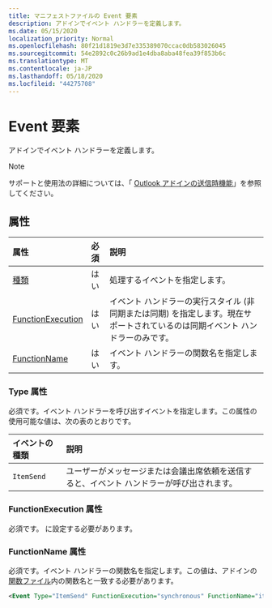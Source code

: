 ```yaml
---
title: マニフェストファイルの Event 要素
description: アドインでイベント ハンドラーを定義します。
ms.date: 05/15/2020
localization_priority: Normal
ms.openlocfilehash: 80f21d1819e3d7e335389070ccac0db583026045
ms.sourcegitcommit: 54e2892c0c26b9ad1e4dba8aba48fea39f853b6c
ms.translationtype: MT
ms.contentlocale: ja-JP
ms.lasthandoff: 05/18/2020
ms.locfileid: "44275708"
---
```

# <a name="event-element"></a>Event 要素

アドインでイベント ハンドラーを定義します。

> [!NOTE]
> サポートと使用法の詳細については、「 [Outlook アドインの送信時機能](../../outlook/outlook-on-send-addins.md)」を参照してください。

## <a name="attributes"></a>属性

|  属性  |  必須  |  説明  |
|:-----|:-----|:-----|
|  [種類](#type-attribute)  |  はい  | 処理するイベントを指定します。 |
|  [FunctionExecution](#functionexecution-attribute)  |  はい  | イベント ハンドラーの実行スタイル (非同期または同期) を指定します。現在サポートされているのは同期イベント ハンドラーのみです。 |
|  [FunctionName](#functionname-attribute)  |  はい  | イベント ハンドラーの関数名を指定します。 |

### <a name="type-attribute"></a>Type 属性

必須です。イベント ハンドラーを呼び出すイベントを指定します。この属性の使用可能な値は、次の表のとおりです。

|  イベントの種類  |  説明  |
|:-----|:-----|
|  `ItemSend`  |  ユーザーがメッセージまたは会議出席依頼を送信すると、イベント ハンドラーが呼び出されます。  |

### <a name="functionexecution-attribute"></a>FunctionExecution 属性

必須です。 に設定する必要があります。

### <a name="functionname-attribute"></a>FunctionName 属性

必須です。イベント ハンドラーの関数名を指定します。この値は、アドインの[関数ファイル](functionfile.md)内の関数名と一致する必要があります。

```xml
<Event Type="ItemSend" FunctionExecution="synchronous" FunctionName="itemSendHandler" />
```
